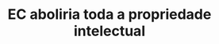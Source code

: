 ---
title: "EC aboliria toda a propriedade intelectual"
infoslide: ""
round: "Round 4"
weight: 4
videos: []
tags: ['Art and Culture']
layout: "motion"
categories: ["motions"]
---